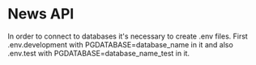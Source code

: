 # News API

In order to connect to databases it's necessary to create .env files.
First .env.development with PGDATABASE=database_name in it 
and also .env.test with PGDATABASE=database_name_test in it.
